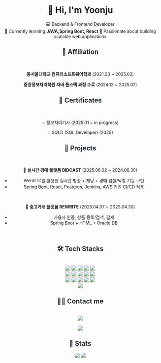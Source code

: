 <div align="center">
  
# 👋 Hi, I'm Yoonju  

💻 Backend & Frontend Developer  
🌱 Currently learning **JAVA,Spring Boot, React**
🚀 Passionate about building scalable web applications  

</div>

<div style="text-align: center;"> 
<h2 style="color: #282d33; align: center;" bottom:none> 🏫 Affiliation </h2> <br>
<div align="center">
  <p><b>동서울대학교 컴퓨터소프트웨어학과</b> (2021.03 ~ 2025.02)</p>
  <p><b>중앙정보처리학원 자바 풀스택 과정 수료</b> (2024.12 ~ 2025.07)</p>
</div>
</div>

<div style="text-align: center;"> 
<h2 style="color: #282d33; text-align: center;"> 📜 Certificates </h2> <br>
<div align="center">
  <p>💡 정보처리기사 (2025.01 ~ in progress)</p>
  <p>💡 SQLD (SQL Developer) (2025)</p>
</div>
</div>

<div style="text-align: center;"> 
<h2 style="color: #282d33; text-align: center;"> 💼 Projects </h2> <br>
<div align="center">
  
  🚀 <b>실시간 경매 플랫폼 BIDCAST </b> (2025.06.02 ~ 2024.06.30) <br>
  - WebRTC를 활용한 실시간 방송 + 채팅 + 경매 입찰/낙찰 기능 구현  
  - Spring Boot, React, Postgres, Jenkins, AWS 기반 CI/CD 적용  

  <br/>

  📱 <b>중고거래 플랫폼 REWRITE</b> (2025.04.07 ~ 2023.04.30) <br>
  - 사용자 인증, 상품 등록/검색, 결제  
  - Spring Boot + HTML + Oracle DB  

  <br/>
</div>
</div>

<div style="text-align: center;">
<h2 style="color: #282d33; text-align: center;"> 🛠️ Tech Stacks </h2> <br> 
<div  align= "center"> 
    <img src="https://img.shields.io/badge/Apache Tomcat-F8DC75?style=flat-square&logo=Apache Tomcat&logoColor=white">
    <img src="https://img.shields.io/badge/CSS3-1572B6?style=flat-square&logo=CSS3&logoColor=white">
    <img src="https://img.shields.io/badge/Docker-2496ED?style=flat-square&logo=Docker&logoColor=white">
    <img src="https://img.shields.io/badge/Figma-F24E1E?style=flat-square&logo=Figma&logoColor=white">
    <img src="https://img.shields.io/badge/Git-F05032?style=flat-square&logo=Git&logoColor=white">
    <br/><img src="https://img.shields.io/badge/Github-181717?style=flat-square&logo=Github&logoColor=white">
    <img src="https://img.shields.io/badge/HTML5-E34F26?style=flat-square&logo=HTML5&logoColor=white">
    <img src="https://img.shields.io/badge/Java-007396?style=flat-square&logo=Java&logoColor=white">
    <img src="https://img.shields.io/badge/Javascript-F7DF1E?style=flat-square&logo=Javascript&logoColor=white">
    <img src="https://img.shields.io/badge/MySQL-4479A1?style=flat-square&logo=MySQL&logoColor=white">
    <br/><img src="https://img.shields.io/badge/Node.js-339933?style=flat-square&logo=Node.js&logoColor=white">
    <img src="https://img.shields.io/badge/Notion-000000?style=flat-square&logo=Notion&logoColor=white">
    <img src="https://img.shields.io/badge/Oracle-F80000?style=flat-square&logo=Oracle&logoColor=white">
    <img src="https://img.shields.io/badge/React-61DAFB?style=flat-square&logo=React&logoColor=white">
    <img src="https://img.shields.io/badge/Spring-6DB33F?style=flat-square&logo=Spring&logoColor=white">
    <br/><img src="https://img.shields.io/badge/Spring Boot-6DB33F?style=flat-square&logo=Spring Boot&logoColor=white">
</div>
</div>

<div style="text-align: center;">
<h2 style="color: #282d33; text-align: center;"> 🧑‍💻 Contact me </h2> <br> 
<div align= "center"> 
    <a href=https://www.notion.so/223319fceee580aa85e3dd8e92a9aaa9?source=copy_link> 
        <img src="https://img.shields.io/badge/Notion-000000?style=flat-square&logo=Notion&logoColor=white&link=https://www.notion.so/223319fceee580aa85e3dd8e92a9aaa9?source=copy_link"> 
    </a>
</div>  <br> 
<div align= "center"> 
    <a href="https://hits.seeyoufarm.com"> 
        <img src="https://hits.seeyoufarm.com/api/count/incr/badge.svg?url=https%3A%2F%2Fgithub.com%2Fdbswn6429%2F&count_bg=%23000000&title_bg=%23000000&icon=github.svg&icon_color=%23FFFFFF&title=GitHub&edge_flat=false"/>
    </a>
</div> 
</div>

<div style="text-align: center;"> 
<h2 style="color: #282d33; text-align: center;"> 🏅 Stats </h2> 
<div align= "center"> 
    <img src="https://github-readme-stats.vercel.app/api?username=dbswn6429&bg_color=180,000000,&title_color=000000&text_color=000000"/> 
    <img src="https://github-readme-stats.vercel.app/api/top-langs/?username=dbswn6429&layout=compact&bg_color=180,000000,&title_color=000000&text_color=000000"/> 
</div> 
</div>
